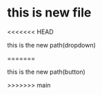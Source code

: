 # this is new file
<<<<<<< HEAD
<p>this is the new path(dropdown)</p>
=======
<p>this is the new path(button)</p>
>>>>>>> main
